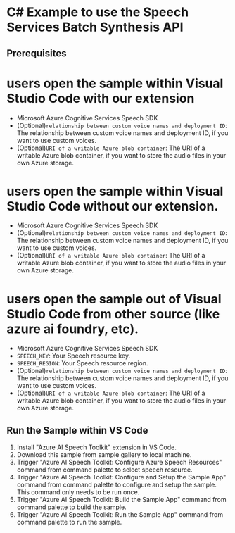 # C# Example to use the Speech Services Batch Synthesis API

## Prerequisites
# users open the sample within Visual Studio Code with our extension
* Microsoft Azure Cognitive Services Speech SDK
* (Optional)`relationship between custom voice names and deployment ID`: The relationship between custom voice names and deployment ID, if you want to use custom voices.
* (Optional)`URI of a writable Azure blob container`: The URI of a writable Azure blob container, if you want to store the audio files in your own Azure storage.

# users open the sample within Visual Studio Code without our extension.
* Microsoft Azure Cognitive Services Speech SDK
* (Optional)`relationship between custom voice names and deployment ID`: The relationship between custom voice names and deployment ID, if you want to use custom voices.
* (Optional)`URI of a writable Azure blob container`: The URI of a writable Azure blob container, if you want to store the audio files in your own Azure storage.

# users open the sample out of Visual Studio Code from other source (like azure ai foundry, etc).
* Microsoft Azure Cognitive Services Speech SDK
* `SPEECH_KEY`: Your Speech resource key.
* `SPEECH_REGION`: Your Speech resource region.
* (Optional)`relationship between custom voice names and deployment ID`: The relationship between custom voice names and deployment ID, if you want to use custom voices.
* (Optional)`URI of a writable Azure blob container`: The URI of a writable Azure blob container, if you want to store the audio files in your own Azure storage.

## Run the Sample within VS Code
1. Install "Azure AI Speech Toolkit" extension in VS Code.
2. Download this sample from sample gallery to local machine.
3. Trigger "Azure AI Speech Toolkit: Configure Azure Speech Resources" command from command palette to select speech resource.
4. Trigger "Azure AI Speech Toolkit: Configure and Setup the Sample App" command from command palette to configure and setup the sample. This command only needs to be run once.
5. Trigger "Azure AI Speech Toolkit: Build the Sample App" command from command palette to build the sample.
6. Trigger "Azure AI Speech Toolkit: Run the Sample App" command from command palette to run the sample.